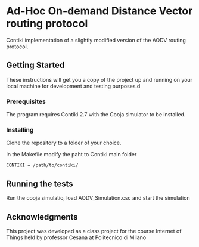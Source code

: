 # Ad-Hoc On-demand Distance Vector routing protocol

Contiki implementation of a slightly modified version of the AODV routing protocol.

## Getting Started

These instructions will get you a copy of the project up and running on your local machine for development and testing purposes.d

### Prerequisites

The program requires Contiki 2.7 with the Cooja simulator to be installed. 

### Installing

Clone the repository to a folder of your choice.

In the Makefile modify the paht to Contiki main folder
```
CONTIKI = /path/to/contiki/
```

## Running the tests

Run the cooja simulatio, load AODV_Simulation.csc and start the simulation

## Acknowledgments

This project was developed as a class project for the course Internet of Things held by professor Cesana at Politecnico di Milano 
